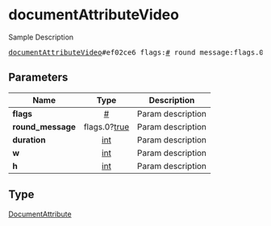 # documentAttributeVideo

Sample Description

<pre>
<a href="../constructor/documentAttributeVideo.md">documentAttributeVideo</a>#ef02ce6 flags:<a href="../type/#.md">#</a> round_message:flags.0?<a href="../type/true.md">true</a> duration:<a href="../type/int.md">int</a> w:<a href="../type/int.md">int</a> h:<a href="../type/int.md">int</a> = <a href="../type/DocumentAttribute.md">DocumentAttribute</a>;
</pre>
## Parameters

| Name | Type | Description |
|------|:----:|-------------|
| **flags** | <a href="../type/#.md">#</a> | Param description |
| **round_message** | flags.0?<a href="../type/true.md">true</a> | Param description |
| **duration** | <a href="../type/int.md">int</a> | Param description |
| **w** | <a href="../type/int.md">int</a> | Param description |
| **h** | <a href="../type/int.md">int</a> | Param description |

## Type

<a href="../type/DocumentAttribute.md">DocumentAttribute</a>

